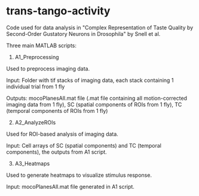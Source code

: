 # trans-tango-activity

Code used for data analysis in "Complex Representation of Taste Quality by Second-Order Gustatory Neurons in Drosophila" by Snell et al.

Three main MATLAB scripts:

1) A1_Preprocessing

Used to preprocess imaging data.

Input: Folder with tif stacks of imaging data, each stack containing 1 individual trial from 1 fly

Outputs: mocoPlanesAll.mat file (.mat file containing all motion-corrected imaging data from 1 fly), SC (spatial components of ROIs from 1 fly), TC (temporal components of ROIs from 1 fly)

2) A2_AnalyzeROIs

Used for ROI-based analysis of imaging data.

Input: Cell arrays of SC (spatial components) and TC (temporal components), the outputs from A1 script.

3) A3_Heatmaps

Used to generate heatmaps to visualize stimulus response.

Input: mocoPlanesAll.mat file generated in A1 script.
